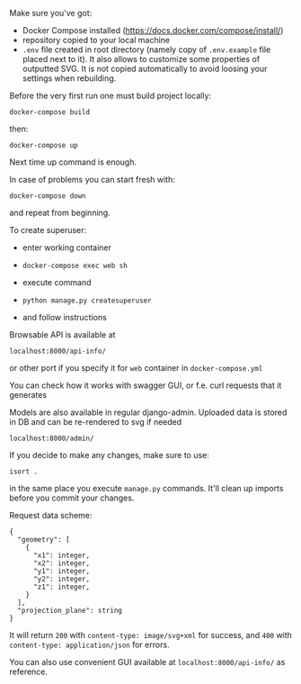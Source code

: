 Make sure you've got: 
- Docker Compose installed (https://docs.docker.com/compose/install/)
- repository copied to your local machine 
- `.env` file created in root directory (namely copy of `.env.example` file placed next to it). 
  It also allows to customize some properties of outputted SVG. 
  It is not copied automatically to avoid loosing your settings when rebuilding. 

Before the very first run one must build project locally: 

```
docker-compose build 
```

then: 

```
docker-compose up 
``` 
Next time up command is enough. 

In case of problems you can start fresh with:
```
docker-compose down 
```
and repeat from beginning.  
  

To create superuser: 

- enter working container
- ```
  docker-compose exec web sh
  ``` 
- execute command
- ```
  python manage.py createsuperuser
  ``` 
- and follow instructions


Browsable API is available at 
```
localhost:8000/api-info/
```
or other port if you specify it for `web` container in `docker-compose.yml`

You can check how it works with swagger GUI, or f.e. curl requests that it generates

Models are also available in regular django-admin. Uploaded data is stored in DB and can be re-rendered to svg if needed
```
localhost:8000/admin/
```

If you decide to make any changes, make sure to use: 
```
isort .
```
in the same place you execute `manage.py` commands. It'll clean up imports before you commit your changes.


Request data scheme:
```
{
  "geometry": [
    {
      "x1": integer,
      "x2": integer,
      "y1": integer,
      "y2": integer,
      "z1": integer,
    }
  ],
  "projection_plane": string
} 
```
It will return `200` with `content-type: image/svg+xml` for success, and `400` with `content-type: application/json` for errors.

You can also use convenient GUI available at `localhost:8000/api-info/` as reference. 